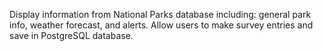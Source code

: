 Display information from National Parks database including: general park info, weather forecast, and alerts. 
Allow users to make survey entries and save in PostgreSQL database.
